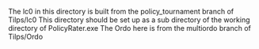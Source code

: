 The lc0 in this directory is built from the policy_tournament branch of Tilps/lc0
This directory should be set up as a sub directory of the working directory of PolicyRater.exe
The Ordo here is from the multiordo branch of Tilps/Ordo